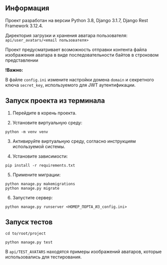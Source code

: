 ## Информация

Проект разработан на версии Python 3.8, Django 3.1.7, Django Rest Framework 3.12.4.

Директория загрузки и хранения аватара пользователя: `api/user_avatars/<email пользователя>` 

Проект предусматривает возможность отправки контента файла изображения аватара в виде последовательности байтов в строковом представлении

**!Важно:**

В файле `config.ini` измените настройки домена `domain` и секретного ключа `secret_key`, используемого для JWT аутентификации.

## Запуск проекта из терминала

1. Перейдите в корень проекта.

2. Установите виртуальную среду:

```
python -m venv venv
```

3. Активируйте виртуальную среду, согласно инструкциям используемой системы.

4. Установите зависимости:

```
pip install -r requirements.txt
```

5. Примените миграции:

```
python manage.py makemigrations
python manage.py migrate
```

6. Запустите сервер:

```
python manage.py runserver <НОМЕР_ПОРТА_ИЗ_config.ini>
```

## Запуск тестов

```
cd to/root/project
```

```
python manage.py test
```

В `api/TEST_AVATARS` находятся примеры изображений аватаров, которые использовались для тестирования.